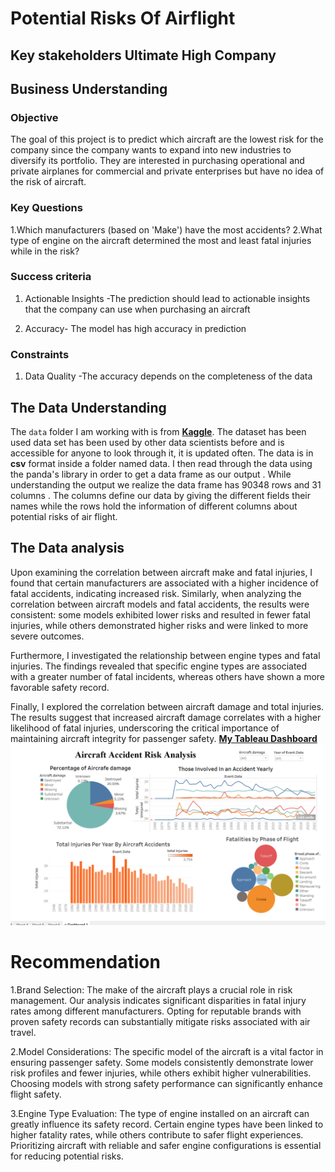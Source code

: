 # Potential Risks Of Airflight
## Key stakeholders Ultimate High Company
##  Business Understanding
 
 ### Objective
The goal of this project is to predict which aircraft are the lowest risk for the company since the company wants to expand into new industries to diversify its portfolio. They are interested in purchasing operational and private airplanes for commercial and private enterprises but have no idea of the risk of aircraft.

### Key Questions
1.Which manufacturers (based on 'Make') have the most accidents?
2.What type of engine on the aircraft determined the most and least fatal injuries while in the risk?

### Success criteria
1. Actionable Insights -The prediction should lead to actionable insights that the company can use when purchasing an aircraft

2. Accuracy- The model has high accuracy in prediction 
 
### Constraints
1. Data Quality -The accuracy depends on the completeness of the data

## The Data Understanding

The `data` folder I am working with is from [**Kaggle**](https://www.kaggle.com/datasets/khsamaha/aviation-accident-database-synopses). The dataset has been used data set has been used by other data scientists before and is accessible for anyone to look through it, it is updated often. The data  is in **csv** format inside a folder named data. I then read through the data using the panda's library in order to get a data frame as our output . While understanding the output we realize the data frame has 90348 rows and 31 columns . The columns define our data by giving the different fields their names while the rows hold the information of different columns about potential risks of air flight.

## The Data analysis

Upon examining the correlation between aircraft make and fatal injuries, I found that certain manufacturers are associated with a higher incidence of fatal accidents, indicating increased risk. Similarly, when analyzing the correlation between aircraft models and fatal accidents, the results were consistent: some models exhibited lower risks and resulted in fewer fatal injuries, while others demonstrated higher risks and were linked to more severe outcomes.

Furthermore, I investigated the relationship between engine types and fatal injuries. The findings revealed that specific engine types are associated with a greater number of fatal incidents, whereas others have shown a more favorable safety record.

Finally, I explored the correlation between aircraft damage and total injuries. The results suggest that increased aircraft damage correlates with a higher likelihood of fatal injuries, underscoring the critical importance of maintaining aircraft integrity for passenger safety.
[**My Tableau Dashboard**](https://public.tableau.com/app/profile/dorothy.otieno/viz/AircraftAccidentRiskAnalysis/Dashboard1)
![Dashboard](./Dashboard.PNG)



# Recommendation

1.Brand Selection: The make of the aircraft plays a crucial role in risk management. Our analysis indicates significant disparities in fatal injury rates among different manufacturers. Opting for reputable brands with proven safety records can substantially mitigate risks associated with air travel.

2.Model Considerations: The specific model of the aircraft is a vital factor in ensuring passenger safety. Some models consistently demonstrate lower risk profiles and fewer injuries, while others exhibit higher vulnerabilities. Choosing models with strong safety performance can significantly enhance flight safety.

3.Engine Type Evaluation: The type of engine installed on an aircraft can greatly influence its safety record. Certain engine types have been linked to higher fatality rates, while others contribute to safer flight experiences. Prioritizing aircraft with reliable and safer engine configurations is essential for reducing potential risks.


